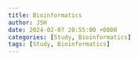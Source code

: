 ```yaml
---
title: Bioinformatics
author: JSH
date: 2024-02-07 20:55:00 +0800
categories: [Study, Bioinformatics]
tags: [Study, Bioinformatics]
---
```


## 
